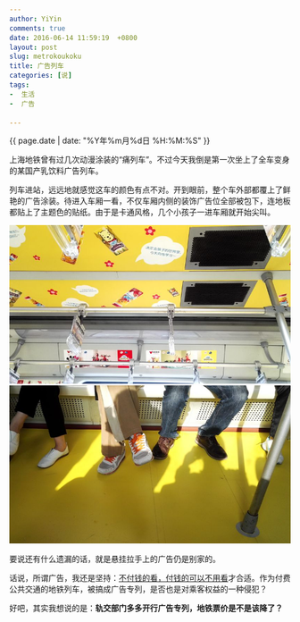 ```yaml
---
author: YiYin
comments: true
date: 2016-06-14 11:59:19  +0800
layout: post
slug: metrokoukoku
title: 广告列车
categories: [说]
tags:
-  生活
-  广告

---
```

<div class="saying">
<div class="timestamp">{{ page.date | date: "%Y年%m月%d日 %H:%M:%S" }}</div>

上海地铁曾有过几次动漫涂装的“痛列车”。不过今天我倒是第一次坐上了全车变身的某国产乳饮料广告列车。

列车进站，远远地就感觉这车的颜色有点不对。开到眼前，整个车外部都覆上了鲜艳的广告涂装。待进入车厢一看，不仅车厢内侧的装饰广告位全部被包下，连地板都贴上了主题色的贴纸。由于是卡通风格，几个小孩子一进车厢就开始尖叫。

<img src="/public/images/metrokoukoku_2.jpg" alt="">
<img src="/public/images/metrokoukoku_1.jpg" alt="">

要说还有什么遗漏的话，就是悬挂拉手上的广告仍是别家的。

话说，所谓广告，我还是坚持：<a href="http://whyhow.github.io/2016/05/03/say0503guanggao.html">不付钱的看，付钱的可以不用看</a>才合适。作为付费公共交通的地铁列车，被搞成广告专列，是否也是对乘客权益的一种侵犯？

好吧，其实我想说的是：<b>轨交部门多多开行广告专列，地铁票价是不是该降了？</b>

</div>